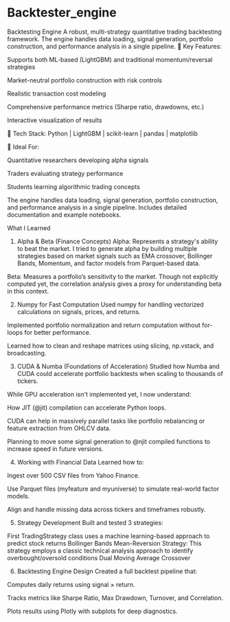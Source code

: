 # Backtester_engine
Backtesting Engine A robust, multi-strategy quantitative trading backtesting framework. The engine handles data loading, signal generation, portfolio construction, and performance analysis in a single pipeline. 
🔹 Key Features:

Supports both ML-based (LightGBM) and traditional momentum/reversal strategies

Market-neutral portfolio construction with risk controls

Realistic transaction cost modeling

Comprehensive performance metrics (Sharpe ratio, drawdowns, etc.)

Interactive visualization of results

🔹 Tech Stack:
Python | LightGBM | scikit-learn | pandas | matplotlib

🔹 Ideal For:

Quantitative researchers developing alpha signals

Traders evaluating strategy performance

Students learning algorithmic trading concepts

The engine handles data loading, signal generation, portfolio construction, and performance analysis in a single pipeline. Includes detailed documentation and example notebooks.

What I Learned
1. Alpha & Beta (Finance Concepts)
Alpha: Represents a strategy's ability to beat the market. I tried to generate alpha by building multiple strategies based on market signals such as EMA crossover, Bollinger Bands, Momentum, and factor models from Parquet-based data.

Beta: Measures a portfolio’s sensitivity to the market. Though not explicitly computed yet, the correlation analysis gives a proxy for understanding beta in this context.

2. Numpy for Fast Computation
Used numpy for handling vectorized calculations on signals, prices, and returns.

Implemented portfolio normalization and return computation without for-loops for better performance.

Learned how to clean and reshape matrices using slicing, np.vstack, and broadcasting.

3. CUDA & Numba (Foundations of Acceleration)
Studied how Numba and CUDA could accelerate portfolio backtests when scaling to thousands of tickers.

While GPU acceleration isn't implemented yet, I now understand:

How JIT (@jit) compilation can accelerate Python loops.

CUDA can help in massively parallel tasks like portfolio rebalancing or feature extraction from OHLCV data.

Planning to move some signal generation to @njit compiled functions to increase speed in future versions.

4. Working with Financial Data
Learned how to:

Ingest over 500 CSV files from Yahoo Finance.

Use Parquet files (myfeature and myuniverse) to simulate real-world factor models.

Align and handle missing data across tickers and timeframes robustly.

5. Strategy Development
Built and tested 3 strategies:

First TradingStrategy class uses a machine learning-based approach to predict stock returns
Bollinger Bands Mean-Reversion Strategy: This strategy employs a classic technical analysis approach to identify overbought/oversold conditions
Dual Moving Average Crossover


6. Backtesting Engine Design
Created a full backtest pipeline that:

Computes daily returns using signal × return.

Tracks metrics like Sharpe Ratio, Max Drawdown, Turnover, and Correlation.

Plots results using Plotly with subplots for deep diagnostics.
